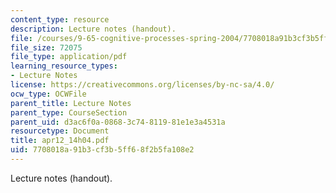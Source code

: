 ```yaml
---
content_type: resource
description: Lecture notes (handout).
file: /courses/9-65-cognitive-processes-spring-2004/7708018a91b3cf3b5ff68f2b5fa108e2_apr12_14h04.pdf
file_size: 72075
file_type: application/pdf
learning_resource_types:
- Lecture Notes
license: https://creativecommons.org/licenses/by-nc-sa/4.0/
ocw_type: OCWFile
parent_title: Lecture Notes
parent_type: CourseSection
parent_uid: d3ac6f0a-0868-3c74-8119-81e1e3a4531a
resourcetype: Document
title: apr12_14h04.pdf
uid: 7708018a-91b3-cf3b-5ff6-8f2b5fa108e2
---
```

Lecture notes (handout).